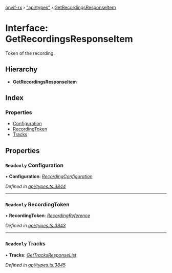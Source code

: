 [onvif-rx](../README.md) › ["api/types"](../modules/_api_types_.md) › [GetRecordingsResponseItem](_api_types_.getrecordingsresponseitem.md)

# Interface: GetRecordingsResponseItem

Token of the recording.

## Hierarchy

* **GetRecordingsResponseItem**

## Index

### Properties

* [Configuration](_api_types_.getrecordingsresponseitem.md#readonly-configuration)
* [RecordingToken](_api_types_.getrecordingsresponseitem.md#readonly-recordingtoken)
* [Tracks](_api_types_.getrecordingsresponseitem.md#readonly-tracks)

## Properties

### `Readonly` Configuration

• **Configuration**: *[RecordingConfiguration](_api_types_.recordingconfiguration.md)*

*Defined in [api/types.ts:3844](https://github.com/patrickmichalina/onvif-rx/blob/3e9b152/src/api/types.ts#L3844)*

___

### `Readonly` RecordingToken

• **RecordingToken**: *[RecordingReference](../modules/_api_types_.md#recordingreference)*

*Defined in [api/types.ts:3843](https://github.com/patrickmichalina/onvif-rx/blob/3e9b152/src/api/types.ts#L3843)*

___

### `Readonly` Tracks

• **Tracks**: *[GetTracksResponseList](_api_types_.gettracksresponselist.md)*

*Defined in [api/types.ts:3845](https://github.com/patrickmichalina/onvif-rx/blob/3e9b152/src/api/types.ts#L3845)*

